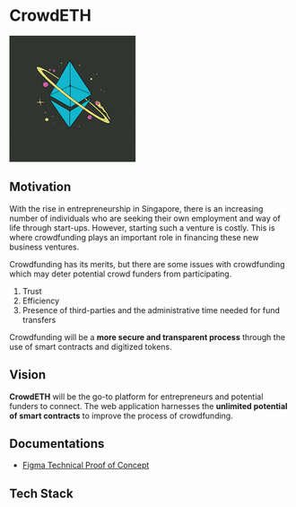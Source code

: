 # CrowdETH

![logo](ethernum_logo.png)

## Motivation

With the rise in entrepreneurship in Singapore, there is an increasing number of individuals who are seeking their own employment and way of life through start-ups.
However, starting such a venture is costly. This is where crowdfunding plays an important role in financing these new business ventures.

Crowdfunding has its merits, but there are some issues with crowdfunding which may deter potential crowd funders from participating.
1. Trust
2. Efficiency
3. Presence of third-parties and the administrative time needed for fund transfers

Crowdfunding will be a **more secure and transparent process** through the use of smart contracts and digitized tokens.

## Vision

**CrowdETH** will be the go-to platform for entrepreneurs and potential funders to connect. The web application harnesses the **unlimited potential of smart contracts** to improve the process of crowdfunding.

## Documentations

- [Figma Technical Proof of Concept](https://www.figma.com/file/uPUSzbwsr3ooL7ELvyhIEj/CrowdETH-Wireframing?node-id=500071%3A481)

## Tech Stack